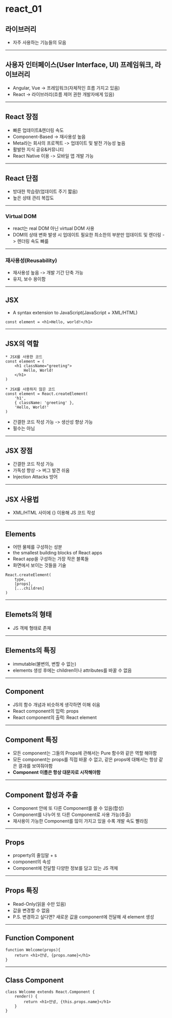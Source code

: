 # react_01

## 라이브러리
* 자주 사용하는 기능들의 모음

---

## 사용자 인터페이스(User Interface, UI) 프레임워크, 라이브러리
* Angular, Vue -> 프레임워크(자체적인 흐름 가지고 있음)
* React -> 라이브러리(흐름 제어 권한 개발자에게 있음)

---

## React 장점
* 빠른 업데이트&렌더링 속도
* Component-Based -> 재사용성 높음
* Meta라는 회사의 프로젝트 -> 업데이트 및 발전 가능성 높음
* 활발한 지식 공유&커뮤니티
* React Native 이용 -> 모바일 앱 개발 가능

---

## React 단점
* 방대한 학습량(업데이트 주기 짧음)
* 높은 상태 관리 복잡도

---

### Virtual DOM
* react는 real DOM 아닌 virtual DOM 사용
* DOM의 상태 변화 발생 시 업데이트 필요한 최소한의 부분만 업데이트 및 렌더링 -> 렌더링 속도 빠륾

---

### 재사용성(Reusability)
* 재사용성 높음 -> 개발 기간 단축 가능
* 유지, 보수 용이함

---

## JSX
* A syntax extension to JavaScript(JavaScript + XML/HTML)
```
const element = <h1>Hello, world!</h1>
```

---

## JSX의 역할

```
* JSX를 사용한 코드
const element = (
    <h1 className="greeting">
        Hello, World!
    </h1>
)
```
```
* JSX를 사용하지 않은 코드
const element = React.createElement(
    'h1',
    { className: 'greeting' },
    'Hello, World!'
)

```
* 간결한 코드 작성 가능 -> 생산성 향상 가능
* 필수는 아님

---

## JSX 장점
* 간결한 코드 작성 가능
* 가독성 향상 -> 버그 발견 쉬움
* Injection Attacks 방어

---

## JSX 사용법
* XML/HTML 사이에 {} 이용해 JS 코드 작성

---

## Elements
* 어떤 물체를 구성하는 성분
* the smallest building blocks of React apps
* React app을 구성하는 가장 작은 블록들
* 화면에서 보이는 것들을 기술
```
React.createElement(
    type,
    [props],
    [...children]
)
```
---

## Elemets의 형태
* JS 객체 형태로 존재

---

## Elements의 특징
* immutable(불변의, 변할 수 없는)
* elements 생성 후에는 children이나 attributes를 바꿀 수 없음

---

## Component
* JS의 함수 개념과 비슷하게 생각하면 이해 쉬움
* React component의 입력: props
* React component의 출력: React element

---

## Component 특징
* 모든 component는 그들의 Props에 관해서는 Pure 함수와 같은 역할 해야함
* 모든 component는 props를 직접 바꿀 수 없고, 같은 props에 대해서는 항상 같은 결과를 보여줘야함
* **Component 이름은 항상 대문자로 시작해야함**

---

## Component 합성과 추출
* Component 안에 또 다른 Component를 쓸 수 있음(합성)
* Component를 나누어 또 다른 Component로 사용 가능(추출)
* 재사용이 가능한 Component를 많이 가지고 있을 수록 개발 속도 빨라짐

---

## Props
* property의 줄임말 + s
* component의 속성
* Component에 전달할 다양한 정보를 담고 있는 JS 객체

---

## Props 특징
* Read-Only(읽을 수만 있음)
* 값을 변경할 수 없음
* P.S. 변경하고 싶다면? 새로운 값을 component에 전달해 새 element 생성

---

## Function Component
```
function Welcome(props){
    return <h1>안녕, {props.name}</h1>
}
```

---

## Class Component
```
class Welcome extends React.Component {
    render() {
        return <h1>안녕, {this.props.name}</h1>
    }
}
```